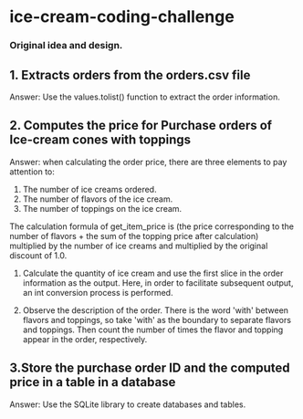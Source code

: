 # ice-cream-coding-challenge

### Original idea and design.
## 1. Extracts orders from the orders.csv file

Answer: Use the values.tolist() function to extract the order information.

## 2. Computes the price for Purchase orders of Ice-cream cones with toppings

Answer: when calculating the order price, there are three elements to pay attention to:
1) The number of ice creams ordered.
2) The number of flavors of the ice cream.
3) The number of toppings on the ice cream.

The calculation formula of get_item_price is (the price corresponding to the number of flavors + the sum of the topping price after calculation) multiplied by the number of ice creams and multiplied by the original discount of 1.0.


1. Calculate the quantity of ice cream and use the first slice in the order information as the output. Here, in order to facilitate subsequent output, an int conversion process is performed.

2. Observe the description of the order.
There is the word 'with' between flavors and toppings, so take 'with' as the boundary to separate flavors and toppings.
Then count the number of times the flavor and topping appear in the order, respectively.


## 3.Store the purchase order ID and the computed price in a table in a database

Answer: Use the SQLite library to create databases and tables.
